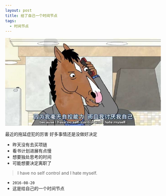 ```yaml
---
layout: post
title: 给了自己一个时间节点
tags:
  - 时间节点
---
```


![no-self-control](/media/files/2016/08/10/no-self-control.PNG)

最近的拖延症犯的厉害 好多事情还是没做好决定

- 昨天没有去买项链
- 看书计划进展有点慢
- 想要独处思考的时间
- 可能想要决定离职了

>I have no self control and I hate myself.

- `2016-08-20`
- 这是给自己的一个时间节点
